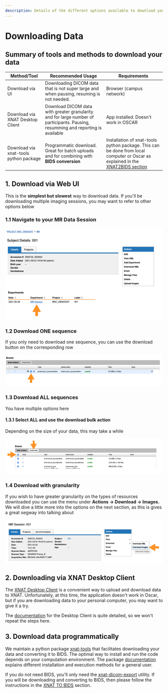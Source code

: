 ```yaml
---
description: Details of the different options available to download your data from XNAT
---
```


# Downloading Data

## Summary of tools and methods to download your data

| Method/Tool                            | Recommended Usage                                                                                                                | Requirements                                                                                                                                                                  |
| -------------------------------------- | -------------------------------------------------------------------------------------------------------------------------------- | ----------------------------------------------------------------------------------------------------------------------------------------------------------------------------- |
| Download via UI                        | Downloading DICOM data that is not super large and when pausing, resuming is not needed.                                         | Browser (campus network)                                                                                                                                                      |
| Download via XNAT Desktop Client       | Download DICOM data with greater granularity and for large number of participants. Pausing, resumming and reporting is available | App installed. Doesn't work in OSCAR                                                                                                                                          |
| Download via xnat-tools python package | Programmatic download. Great for batch uploads and for combining with **BIDS conversion**                                        | Installation of xnat-tools python package. This can be done from local computer or Oscar as explained in the [XNAT2BIDS section](../xnat-to-bids-intro/xnat2bids-software.md) |

## 1. Download via Web UI&#x20;

This is the **simplest but slowest** way to download data. If you'll be downloading multiple imaging sessions, you may want to refer to other options below

### 1.1 Navigate to your MR Data Session

![MR session list for a given participant](<../.gitbook/assets/image (22).png>)

### 1.2 Download ONE sequence

If you only need to download one sequence, you can use the download button on the corresponding row

![Highlighting download button for a single sequence](<../.gitbook/assets/image (19).png>)

### 1.3 Download ALL sequences

You have multiple options here

#### 1.3.1 Select ALL and use the download bulk action

Depending on the size of your data, this may take a while

![Highlighting SELECT ALL and BULK DOWNLOD BUTTONS](<../.gitbook/assets/image (23).png>)

### 1.4 Download with granularity

If you wish to have greater granularity on the types of resources downloaded you can use the menu under **Actions -> Download -> Images.** We will dive a little more into the options on the next section, as this is gives a great segway into talking about



![Highlighting the Actions -> Download menu to access detailed downloading options](<../.gitbook/assets/image (21).png>)

## 2. Downloading via XNAT Desktop Client

The [XNAT Desktop Client](https://wiki.xnat.org/xnat-tools/xnat-desktop-client-dxm) is a convenient way to upload and download data to XNAT. Unfortunately, at this time, the application doesn't work in Oscar, but if you are downloading data to your personal computer, you may want to give it a try.

The [documentation](https://wiki.xnat.org/xnat-tools/xnat-desktop-client-dxm) for the Desktop Client is quite detailed, so we won't repeat the steps here.

## 3. Download data programmatically

We maintain a python package [xnat-tools](https://github.com/brown-bnc/xnat-tools) that facilitates downloading your data and converting it to BIDS. The optimal way to install and run the code depends on your computation environment. The package [documentation](https://brown-bnc.github.io/xnat-tools/) explains different installation and execution methods for a general user.&#x20;

If you do not need BIDS, you'll only need the [xnat-dicom-export](https://brown-bnc.github.io/xnat-tools/1.0.6/dicom\_export/) utility. If you will be downloading and converting to BIDS, then please follow the instructions in the [XNAT TO BIDS](broken-reference) section.

